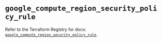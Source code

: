 # `google_compute_region_security_policy_rule`

Refer to the Terraform Registry for docs: [`google_compute_region_security_policy_rule`](https://registry.terraform.io/providers/hashicorp/google/6.35.0/docs/resources/compute_region_security_policy_rule).
